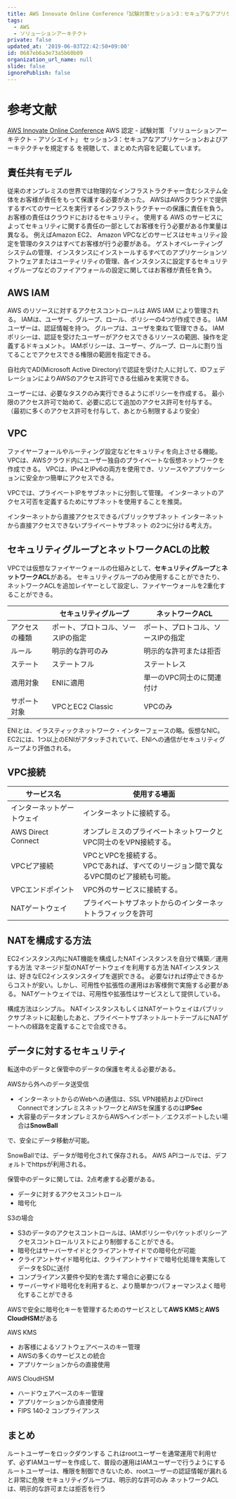 ```yaml
---
title: AWS Innovate Online Conference「試験対策セッション3：セキュアなアプリケーションおよびアーキテクチャを規定する」をまとめてみた
tags:
  - AWS
  - ソリューションアーキテクト
private: false
updated_at: '2019-06-03T22:42:50+09:00'
id: 0687eb6a3e73a5b60b09
organization_url_name: null
slide: false
ignorePublish: false
---
```

# 参考文献
[AWS Innovate Online Conference](https://aws.amazon.com/jp/about-aws/events/aws-innovate/) 
AWS 認定 - 試験対策 「ソリューションアーキテクト - アソシエイト」
セッション3：セキュアなアプリケーションおよびアーキテクチャを規定する
を視聴して、まとめた内容を記載しています。


## 責任共有モデル
従来のオンプレミスの世界では物理的なインフラストラクチャー含むシステム全体をお客様が責任をもって保護する必要があった。
AWSはAWSクラウドで提供するすべてのサービスを実行するインフラストラクチャーの保護に責任を負う。
お客様の責任はクラウドにおけるセキュリティ。
使用する AWS のサービスによってセキュリティに関する責任の一部としてお客様を行う必要がある作業量は異なる。 
例えばAmazon EC2、 Amazon VPCなどのサービスはセキュリティ設定を管理のタスクはすべてお客様が行う必要がある。
ゲストオペレーティングシステムの管理、インスタンスにインストールするすべてのアプリケーションソフトウェアまたはユーティリティの管理、各インスタンスに設定するセキュリティグループなどのファイアウォールの設定に関してはお客様が責任を負う。

## AWS IAM

AWS のリソースに対するアクセスコントロールは AWS IAM により管理される。
IAMは、ユーザー、グループ、ロール、ポリシーの4つが作成できる。
IAMユーザーは、認証情報を持つ。
グループは、ユーザを束ねて管理できる。
IAMポリシーは、認証を受けたユーザーがアクセスできるリソースの範囲、操作を定義するドキュメント。
IAMポリシーは、ユーザー、グループ、ロールに割り当てることでアクセスできる権限の範囲を指定できる。

自社内でAD(Microsoft Active Directory)で認証を受けた人に対して、IDフェデレーションによりAWSのアクセス許可できる仕組みを実現できる。

ユーザーには、必要なタスクのみ実行できるようにポリシーを作成する。
最小限のアクセス許可で始めて、必要に応じて追加のアクセス許可を付与する。
（最初に多くのアクセス許可を付与して、あとから制限するより安全）


## VPC

ファイヤーフォールやルーティング設定などセキュリティを向上させる機能。
VPCは、AWSクラウド内にユーザー独自のプライベートな仮想ネットワークを作成できる。
VPCは、IPv4とIPv6の両方を使用でき、リソースやアプリケーションに安全かつ簡単にアクセスできる。

VPCでは、プライベートIPをサブネットに分割して管理。
インターネットのアクセス可否を定義するためにサブネットを使用することを推奨。

インターネットから直接アクセスできるパブリックサブネット
インターネットから直接アクセスできないプライベートサブネット
の2つに分ける考え方。

## セキュリティグループとネットワークACLの比較

VPCでは仮想なファイヤーウォールの仕組みとして、**セキュリティグループ**と**ネットワークACL**がある。
セキュリティグループのみ使用することができたり、ネットワークACLを追加レイヤーとして設定し、ファイヤーウォールを2重化することができる。

||セキュリティグループ|ネットワークACL|
|---|---|---|
|アクセスの種類|ポート、プロトコル、ソースIPの指定|ポート、プロトコル、ソースIPの指定|
|ルール|明示的な許可のみ|明示的な許可または拒否|
|ステート|ステートフル|ステートレス|
|適用対象|ENIに適用|単一のVPC同士のに関連付け|
|サポート対象|VPCとEC2 Classic|VPCのみ|

ENIとは、イラスティックネットワーク・インターフェースの略。仮想なNIC。
EC2には、1つ以上のENIがアタッチされていて、ENIへの通信がセキュリティグループより評価される。

## VPC接続

|サービス名|使用する場面|
|---|---|
|インターネットゲートウェイ|インターネットに接続する。|
|AWS Direct Connect|オンプレミスのプライベートネットワークとVPC同士のをVPN接続する。|
|VPCピア接続|VPCとVPCを接続する。<br>VPCであれば、すべてのリージョン間で異なるVPC間のピア接続も可能。|
|VPCエンドポイント|VPC外のサービスに接続する。|
|NATゲートウェイ|プライベートサブネットからのインターネットトラフィックを許可|

## NATを構成する方法
EC2インスタンス内にNAT機能を構成したNATインスタンスを自分で構築／運用する方法
マネージド型のNATゲートウェイを利用する方法
NATインスタンスは、好きなEC2インスタンスタイプを選択できる。
必要なければ停止できるからコストが安い。しかし、可用性や拡張性の運用はお客様側で実施する必要がある。
NATゲートウェイでは、可用性や拡張性はサービスとして提供している。

構成方法はシンプル。
NATインスタンスもしくはNATゲートウェイはパブリックサブネットに起動したあと、プライベートサブネットルートテーブルにNATゲートへの経路を定義することで合成できる。


## データに対するセキュリティ
転送中のデータと保管中のデータの保護を考える必要がある。

AWSから外へのデータ送受信

- インターネットからのWebへの通信は、SSL VPN接続およびDirect ConnectでオンプレミスネットワークとAWSを保護するのは**IPSec**
- 大容量のデータオンプレミスからAWSへインポート／エクスポートしたい場合は**SnowBall**

で、安全にデータ移動が可能。

SnowBallでは、データが暗号化されて保存される。
AWS APIコールでは、デフォルトでhttpsが利用される。

保管中のデータに関しては、2点考慮する必要がある。

- データに対するアクセスコントロール
- 暗号化

S3の場合

- S3のデータのアクセスコントロールは、IAMポリシーやバケットポリシーアクセスコントロールリストにより制御することができる。
- 暗号化はサーバーサイドとクライアントサイドでの暗号化が可能
- クライアントサイド暗号化は、クライアントサイドで暗号化処理を実施してデータをSDに送付
- コンプライアンス要件や契約を満たす場合に必要になる
- サーバーサイド暗号化を利用すると、より簡単かつパフォーマンスよく暗号化することができる

AWSで安全に暗号化キーを管理するためのサービスとして**AWS KMS**と**AWS CloudHSM**がある

AWS KMS

- お客様によるソフトウェアベースのキー管理
- AWSの多くのサービスとの統合
- アプリケーションからの直接使用

AWS CloudHSM

- ハードウェアベースのキー管理
- アプリケーションから直接使用
 - FIPS 140-2 コンプライアンス

## まとめ

ルートユーザーをロックダウンする
これはrootユーザーを通常運用で利用せず、必ずIAMユーザーを作成して、普段の運用はIAMユーザーで行うようにする
ルートユーザーは、権限を制御できないため、rootユーザーの認証情報が漏れると非常に危険
セキュリティグループは、明示的な許可のみ
ネットワークACLは、明示的な許可または拒否を行う

